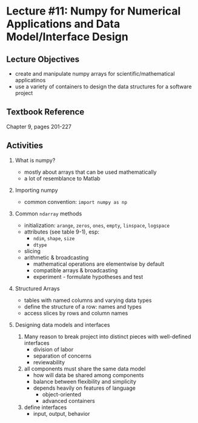 # Lecture #11: Numpy for Numerical Applications and Data Model/Interface Design

## Lecture Objectives

* create and manipulate numpy arrays for scientific/mathematical applicatinos
* use a variety of containers to design the data structures for a software project



## Textbook Reference

Chapter 9, pages 201-227

## Activities


1. What is numpy?
   * mostly about arrays that can be used mathematically
   * a lot of resemblance to Matlab

1. Importing numpy
   * common convention: `import numpy as np`

1. Common `ndarray` methods
   * initialization: `arange`, `zeros`, `ones`, `empty`, `linspace`, `logspace`
   * attributes (see table 9-1), esp:
     * `ndim`, `shape`, `size`
     * `dtype`
   * slicing
   * arithmetic & broadcasting
     * mathematical operations are elementwise by default
     * compatible arrays & broadcasting
     * experiment - formulate hypotheses and test

1. Structured Arrays
   * tables with named columns and varying data types
   * define the structure of a row: names and types
   * access slices by rows and column names

1. Designing data models and interfaces
   1. Many reason to break project into distinct pieces with well-defined
      interfaces
      * division of labor
      * separation of concerns
      * reviewability
   1. all components must share the same data model
      * how will data be shared among components
      * balance between flexibility and simplicity
      * depends heavily on features of language
        * object-oriented
        * advanced containers
   1. define interfaces
      * input, output, behavior
